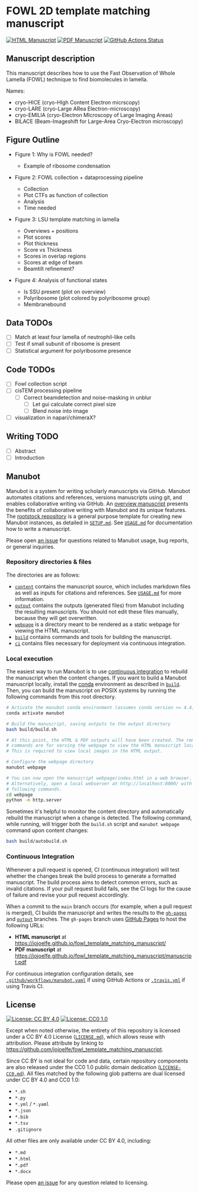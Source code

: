 # FOWL 2D template matching manuscript

<!-- usage note: edit the H1 title above to personalize the manuscript -->

[![HTML Manuscript](https://img.shields.io/badge/manuscript-HTML-blue.svg)](https://jojoelfe.github.io/fowl_template_matching_manuscript/)
[![PDF Manuscript](https://img.shields.io/badge/manuscript-PDF-blue.svg)](https://jojoelfe.github.io/fowl_template_matching_manuscript/manuscript.pdf)
[![GitHub Actions Status](https://github.com/jojoelfe/fowl_template_matching_manuscript/workflows/Manubot/badge.svg)](https://github.com/jojoelfe/fowl_template_matching_manuscript/actions)
<!-- usage note: delete CI badges above for services not used by your manuscript -->

## Manuscript description

<!-- usage note: edit this section. -->

This manuscript describes how to use the Fast Observation of Whole Lamella (FOWL) technique to find biomolecules in lamella.


Names:

- cryo-HICE (cryo-HIgh Content Electron micrscopy)
- cryo-LARE (cryo-Large ARea Electron-microscopy)
- cryo-EMILIA (cryo-Electron MIcroscopy of Large Imaging Areas)
- BILACE (Beam-Imageshift for Large-Area Cryo-Electron microscopy)
## Figure Outline

- Figure 1: Why is FOWL needed?
  - Example of ribosome condensation

- Figure 2: FOWL collection + dataprocessing pipeline
  - Collection
  - Plot CTFs as function of collection
  - Analysis
  - Time needed

- Figure 3: LSU template matching in lamella
  - Overviews + positions
  - Plot scores
  - Plot thickness
  - Score vs Thickness
  - Scores in overlap regions
  - Scores at edge of beam
  - Beamtilt refinement?

- Figure 4: Analysis of functional states
  - Is SSU present (plot on overview)
  - Polyribosome (plot colored by polyribosome group)
  - Membranebound



## Data TODOs

- [ ] Match at least four lamella of neutrophil-like cells
- [ ] Test if small subunit of ribosome is present
- [ ] Statistical argument for polyribosome presence

## Code TODOs

- [ ] Fowl collection script 
- [ ] cisTEM processing pipeline
  - [ ] Correct beamdetection and noise-masking in unblur
    - [ ] Let gui calculate correct pixel size
    - [ ] Blend noise into image
- [ ] visualization in napari/chimeraX?

## Writing TODO

- [ ] Abstract
- [ ] Introduction

## Manubot

<!-- usage note: do not edit this section -->

Manubot is a system for writing scholarly manuscripts via GitHub.
Manubot automates citations and references, versions manuscripts using git, and enables collaborative writing via GitHub.
An [overview manuscript](https://greenelab.github.io/meta-review/ "Open collaborative writing with Manubot") presents the benefits of collaborative writing with Manubot and its unique features.
The [rootstock repository](https://git.io/fhQH1) is a general purpose template for creating new Manubot instances, as detailed in [`SETUP.md`](SETUP.md).
See [`USAGE.md`](USAGE.md) for documentation how to write a manuscript.

Please open [an issue](https://git.io/fhQHM) for questions related to Manubot usage, bug reports, or general inquiries.

### Repository directories & files

The directories are as follows:

+ [`content`](content) contains the manuscript source, which includes markdown files as well as inputs for citations and references.
  See [`USAGE.md`](USAGE.md) for more information.
+ [`output`](output) contains the outputs (generated files) from Manubot including the resulting manuscripts.
  You should not edit these files manually, because they will get overwritten.
+ [`webpage`](webpage) is a directory meant to be rendered as a static webpage for viewing the HTML manuscript.
+ [`build`](build) contains commands and tools for building the manuscript.
+ [`ci`](ci) contains files necessary for deployment via continuous integration.

### Local execution

The easiest way to run Manubot is to use [continuous integration](#continuous-integration) to rebuild the manuscript when the content changes.
If you want to build a Manubot manuscript locally, install the [conda](https://conda.io) environment as described in [`build`](build).
Then, you can build the manuscript on POSIX systems by running the following commands from this root directory.

```sh
# Activate the manubot conda environment (assumes conda version >= 4.4)
conda activate manubot

# Build the manuscript, saving outputs to the output directory
bash build/build.sh

# At this point, the HTML & PDF outputs will have been created. The remaining
# commands are for serving the webpage to view the HTML manuscript locally.
# This is required to view local images in the HTML output.

# Configure the webpage directory
manubot webpage

# You can now open the manuscript webpage/index.html in a web browser.
# Alternatively, open a local webserver at http://localhost:8000/ with the
# following commands.
cd webpage
python -m http.server
```

Sometimes it's helpful to monitor the content directory and automatically rebuild the manuscript when a change is detected.
The following command, while running, will trigger both the `build.sh` script and `manubot webpage` command upon content changes:

```sh
bash build/autobuild.sh
```

### Continuous Integration

Whenever a pull request is opened, CI (continuous integration) will test whether the changes break the build process to generate a formatted manuscript.
The build process aims to detect common errors, such as invalid citations.
If your pull request build fails, see the CI logs for the cause of failure and revise your pull request accordingly.

When a commit to the `main` branch occurs (for example, when a pull request is merged), CI builds the manuscript and writes the results to the [`gh-pages`](https://github.com/jojoelfe/fowl_template_matching_manuscript/tree/gh-pages) and [`output`](https://github.com/jojoelfe/fowl_template_matching_manuscript/tree/output) branches.
The `gh-pages` branch uses [GitHub Pages](https://pages.github.com/) to host the following URLs:

+ **HTML manuscript** at https://jojoelfe.github.io/fowl_template_matching_manuscript/
+ **PDF manuscript** at https://jojoelfe.github.io/fowl_template_matching_manuscript/manuscript.pdf

For continuous integration configuration details, see [`.github/workflows/manubot.yaml`](.github/workflows/manubot.yaml) if using GitHub Actions or [`.travis.yml`](.travis.yml) if using Travis CI.

## License

<!--
usage note: edit this section to change the license of your manuscript or source code changes to this repository.
We encourage users to openly license their manuscripts, which is the default as specified below.
-->

[![License: CC BY 4.0](https://img.shields.io/badge/License%20All-CC%20BY%204.0-lightgrey.svg)](http://creativecommons.org/licenses/by/4.0/)
[![License: CC0 1.0](https://img.shields.io/badge/License%20Parts-CC0%201.0-lightgrey.svg)](https://creativecommons.org/publicdomain/zero/1.0/)

Except when noted otherwise, the entirety of this repository is licensed under a CC BY 4.0 License ([`LICENSE.md`](LICENSE.md)), which allows reuse with attribution.
Please attribute by linking to https://github.com/jojoelfe/fowl_template_matching_manuscript.

Since CC BY is not ideal for code and data, certain repository components are also released under the CC0 1.0 public domain dedication ([`LICENSE-CC0.md`](LICENSE-CC0.md)).
All files matched by the following glob patterns are dual licensed under CC BY 4.0 and CC0 1.0:

+ `*.sh`
+ `*.py`
+ `*.yml` / `*.yaml`
+ `*.json`
+ `*.bib`
+ `*.tsv`
+ `.gitignore`

All other files are only available under CC BY 4.0, including:

+ `*.md`
+ `*.html`
+ `*.pdf`
+ `*.docx`

Please open [an issue](https://github.com/jojoelfe/fowl_template_matching_manuscript/issues) for any question related to licensing.
